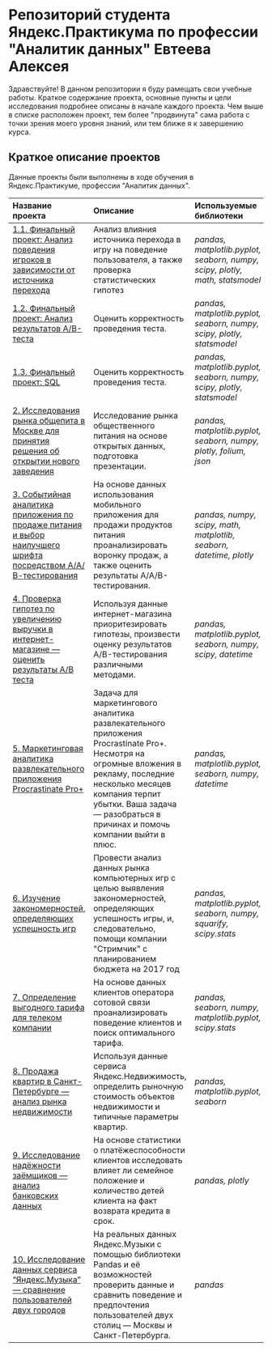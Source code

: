 # Репозиторий студента Яндекс.Практикума по профессии "Аналитик данных" Евтеева Алексея

Здравствуйте! В данном репозитории я буду рамещать свои учебные работы. Краткое содержание проекта, основные пункты и цели исследования подробнее описаны в начале каждого проекта. Чем выше в списке расположен проект, тем более "продвинута" сама работа с точки зрения моего уровня знаний, или тем ближе я к завершению курса.

## Краткое описание проектов

Данные проекты были выполнены в ходе обучения в Яндекс.Практикуме, профессии "Аналитик данных".

| Название проекта | Описание | Используемые библиотеки | 
| :---------------------- | :---------------------- | :---------------------- |
| [1.1. Финальный проект: Анализ поведения игроков в зависимости от источника перехода](final_project/gamedev) | Анализ влияния источника перехода в игру на поведение пользователя, а также проверка статистических гипотез | *pandas, matplotlib.pyplot, seaborn, numpy, scipy, plotly, math, statsmodel* |
| [1.2. Финальный проект: Анализ результатов А/В-теста](final_project/ab-test) | Оценить корректность проведения теста. | *pandas, matplotlib.pyplot, seaborn, numpy, scipy, plotly, statsmodel* |
| [1.3. Финальный проект: SQL](final_project/ab-test) | Оценить корректность проведения теста. | *pandas, matplotlib.pyplot, seaborn, numpy, scipy, plotly, statsmodel* |
| [2. Исследования рынка общепита в Москве для принятия решения об открытии нового заведения](moscow_places) | Исследование рынка общественного питания на основе открытых данных, подготовка презентации. | *pandas, matplotlib.pyplot, seaborn, numpy, plotly, folium, json* |
| [3. Событийная аналитика приложения по продаже питания и выбор наилучшего шрифта посредством А/А/В-тестирования](big_project_2) | На основе данных использования мобильного приложения для продажи продуктов питания проанализировать воронку продаж, а также оценить результаты A/A/B-тестирования. | *pandas, numpy, scipy, math, matplotlib, seaborn, datetime, plotly* |
| [4. Проверка гипотез по увеличению выручки в интернет-магазине — оценить результаты A/B теста](ab_test_analysis) | Используя данные интернет-магазина приоритезировать гипотезы, произвести оценку результатов A/B-тестирования различными методами. | *pandas, matplotlib.pyplot, seaborn, numpy, scipy, datetime* |
| [5. Маркетинговая аналитика развлекательного приложения Procrastinate Pro+](metrics_analysis) | Задача для маркетингового аналитика развлекательного приложения Procrastinate Pro+. Несмотря на огромные вложения в рекламу, последние несколько месяцев компания терпит убытки. Ваша задача — разобраться в причинах и помочь компании выйти в плюс. | *pandas, matplotlib.pyplot, seaborn, numpy, datetime* |
| [6. Изучение закономерностей, определяющих успешность игр](game_store) | Провести анализ данных рынка компьютерных игр с целью выявления закономерностей, определяющих успешность игры, и, следовательно, помощи компании "Стримчик" с планированием бюджета на 2017 год | *pandas, matplotlib.pyplot, seaborn, numpy, squarify, scipy.stats* |
| [7. Определение выгодного тарифа для телеком компании](tariff_analysis) | На основе данных клиентов оператора сотовой связи проанализировать поведение клиентов и поиск оптимального тарифа. | *pandas, seaborn, numpy, matplotlib.pyplot, scipy.stats* |
| [8. Продажа квартир в Санкт-Петербурге — анализ рынка недвижимости](real_estate) | Используя данные сервиса Яндекс.Недвижимость, определить рыночную стоимость объектов недвижимости и типичные параметры квартир. | *pandas, matplotlib.pyplot, seaborn* |
| [9. Исследование надёжности заёмщиков — анализ банковских данных](loaner_reliability) | На основе статистики о платёжеспособности клиентов исследовать влияет ли семейное положение и количество детей клиента на факт возврата кредита в срок. | *pandas, plotly* |
| [10. Исследование данных сервиса “Яндекс.Музыка” — сравнение пользователей двух городов](ya_music) | На реальных данных Яндекс.Музыки c помощью библиотеки Pandas и её возможностей проверить данные и сравнить поведение и предпочтения пользователей двух столиц — Москвы и Санкт-Петербурга. | *pandas* |
